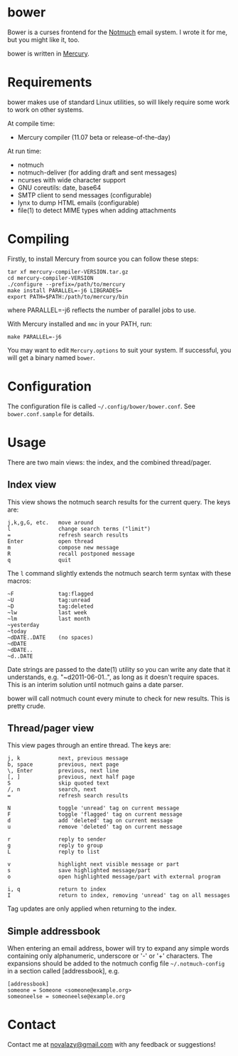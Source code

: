bower
=====

Bower is a curses frontend for the [Notmuch] email system.
I wrote it for me, but you might like it, too.

bower is written in [Mercury].

[Notmuch]: http://notmuchmail.org/
[Mercury]: http://www.cs.mu.oz.au/research/mercury/


Requirements
============

bower makes use of standard Linux utilities, so will likely
require some work to work on other systems.

At compile time:

* Mercury compiler (11.07 beta or release-of-the-day)

At run time:

* notmuch
* notmuch-deliver (for adding draft and sent messages)
* ncurses with wide character support
* GNU coreutils: date, base64
* SMTP client to send messages (configurable)
* lynx to dump HTML emails (configurable)
* file(1) to detect MIME types when adding attachments


Compiling
=========

Firstly, to install Mercury from source you can follow these steps:

    tar xf mercury-compiler-VERSION.tar.gz
    cd mercury-compiler-VERSION
    ./configure --prefix=/path/to/mercury
    make install PARALLEL=-j6 LIBGRADES=
    export PATH=$PATH:/path/to/mercury/bin

where PARALLEL=-j6 reflects the number of parallel jobs to use.

With Mercury installed and `mmc` in your PATH, run:

    make PARALLEL=-j6

You may want to edit `Mercury.options` to suit your system.
If successful, you will get a binary named `bower`.


Configuration
=============

The configuration file is called `~/.config/bower/bower.conf`.
See `bower.conf.sample` for details.


Usage
=====

There are two main views: the index, and the combined thread/pager.

Index view
----------

This view shows the notmuch search results for the current query.
The keys are:

    j,k,g,G, etc.   move around
    l               change search terms ("limit")
    =               refresh search results
    Enter           open thread
    m               compose new message
    R               recall postponed message
    q               quit

The `l` command slightly extends the notmuch search term syntax with these
macros:

    ~F              tag:flagged
    ~U              tag:unread
    ~D              tag:deleted
    ~lw             last week
    ~lm             last month
    ~yesterday
    ~today
    ~dDATE..DATE    (no spaces)
    ~dDATE
    ~dDATE..
    ~d..DATE

Date strings are passed to the date(1) utility so you can write any date that
it understands, e.g. "~d2011-06-01..", as long as it doesn't require spaces.
This is an interim solution until notmuch gains a date parser.

bower will call notmuch count every minute to check for new results.
This is pretty crude.


Thread/pager view
-----------------

This view pages through an entire thread.  The keys are:

    j, k            next, previous message
    b, space        previous, next page
    \, Enter        previous, next line
    [, ]            previous, next half page
    S               skip quoted text
    /, n            search, next
    =               refresh search results

    N               toggle 'unread' tag on current message
    F               toggle 'flagged' tag on current message
    d               add 'deleted' tag on current message
    u               remove 'deleted' tag on current message

    r               reply to sender
    g               reply to group
    L               reply to list

    v               highlight next visible message or part
    s               save highlighted message/part
    o               open highlighted message/part with external program

    i, q            return to index
    I               return to index, removing 'unread' tag on all messages

Tag updates are only applied when returning to the index.


Simple addressbook
------------------

When entering an email address, bower will try to expand any simple words
containing only alphanumeric, underscore or '-' or '+' characters.
The expansions should be added to the notmuch config file `~/.notmuch-config`
in a section called [addressbook], e.g.

    [addressbook]
    someone = Someone <someone@example.org>
    someoneelse = someoneelse@example.org


Contact
=======

Contact me at novalazy@gmail.com with any feedback or suggestions!

